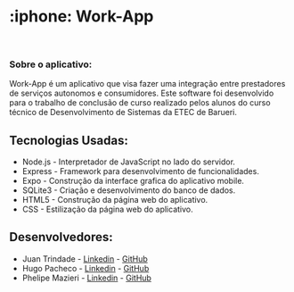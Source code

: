 <h1> :iphone: Work-App </h1>
<br>
<h3> Sobre o aplicativo: </h3>
Work-App é um aplicativo que visa fazer uma integração entre prestadores de serviços autonomos e consumidores. Este software foi desenvolvido para o trabalho de conclusão de curso realizado pelos alunos do curso técnico de Desenvolvimento de Sistemas da ETEC de Barueri.

<h2> Tecnologias Usadas: </h2>
    <ul>
        <li>
          Node.js - Interpretador de JavaScript no lado do servidor.
        </li>
        <li>
          Express - Framework para desenvolvimento de funcionalidades.
        </li>
        <li>
          Expo - Construção da interface grafica do aplicativo mobile.
        </li>
        <li>
          SQLite3 - Criação e desenvolvimento do banco de dados.
        </li>
        <li>
          HTML5 - Construção da página web do aplicativo.
        </li>
        <li>
          CSS - Estilização da página web do aplicativo.
        </li>
    </ul>

<h2> Desenvolvedores: </h2>
        <ul>    
            <li> 
                Juan Trindade - <a href="https://www.linkedin.com/in/juan-trindade-a360b8199">Linkedin</a> - <a href="https://github.com/JuanTrindade">GitHub</a>
            </li>
            <li>
                Hugo Pacheco - <a href="https://www.linkedin.com/in/hugo-pacheco-8b28721a0">Linkedin</a> - <a href="https://github.com/hugokishi">GitHub</a> 
            </li>
            <li>
                Phelipe Mazieri - <a href="https://google.com.br">Linkedin</a> - <a href="https://google.com.br">GitHub</a>
            </li>
        </ul>



